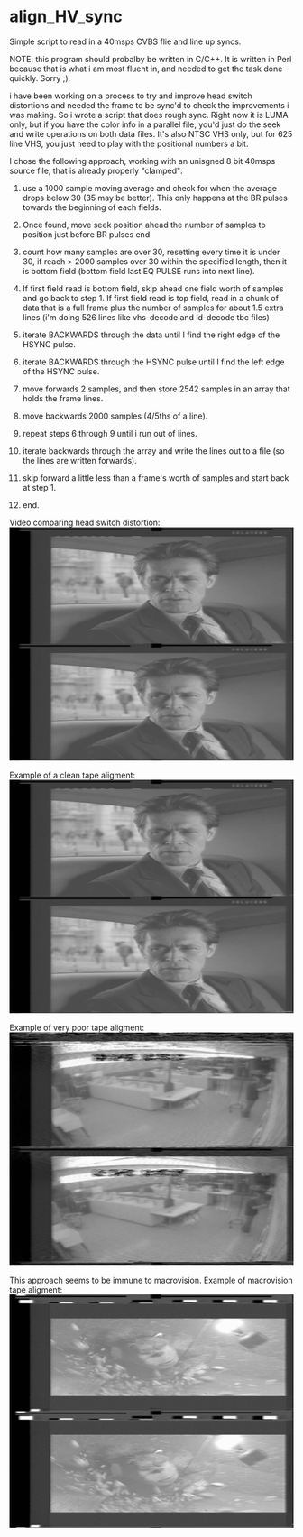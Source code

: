 # align_HV_sync
Simple script to read in a 40msps CVBS flie and line up syncs.

NOTE: this program should probalby be written in C/C++.  It is written in Perl because that is what i am most fluent in, and needed to get the task done quickly. Sorry ;).

i have been working on a process to try and improve head switch distortions and needed the frame to be sync'd to check the improvements i was making.  So i wrote a script that does rough sync. Right now it is LUMA only, but if you have the color info in a parallel file, you'd just do the seek and write operations on both data files. It's also NTSC VHS only, but for 625 line VHS, you just need to play with the positional numbers a bit. 

I chose the following approach, working with an unisgned 8 bit 40msps source file, that is already properly "clamped":

1. use a 1000 sample moving average and check for when the average drops below 30 (35 may be better). This only happens at the BR pulses towards the beginning of each fields. 

2. Once found, move seek position ahead the number of samples to position just before BR pulses end.

3. count how many samples are over 30, resetting every time it is under 30, if reach > 2000 samples over 30 within the specified length, then it is bottom field (bottom field last EQ PULSE runs into next line).

4. If first field read is bottom field, skip ahead one field worth of samples and go back to step 1. If first field read is top field, read in a chunk of data that is a full frame plus the number of samples for about 1.5 extra lines (i'm doing 526 lines like vhs-decode and ld-decode tbc files)

6. iterate BACKWARDS through the data until I find the right edge of the HSYNC pulse.

7. iterate BACKWARDS through the HSYNC pulse until I find the left edge of the HSYNC pulse.

8.  move forwards 2 samples, and then store 2542 samples in an array that holds the frame lines.

9.  move backwards 2000 samples (4/5ths of a line).

10. repeat steps 6 through 9 until i run out of lines.

11. iterate backwards through the array and write the lines out to a file (so the lines are written forwards).

12. skip forward a little less than a frame's worth of samples and start back at step 1.

13. end.

Video comparing head switch distortion:
[![Watch the video](https://raw.githubusercontent.com/tandersn/GNRC-Flowgraphs/main/z_images/aligned_out_3.png)](https://www.youtube.com/watch?v=UTNsJvXHMl8)

Example of a clean tape aligment:
![pic1](https://raw.githubusercontent.com/tandersn/GNRC-Flowgraphs/main/z_images/aligned_out_3.png)

Example of very poor tape aligment:
![pic1](https://raw.githubusercontent.com/tandersn/GNRC-Flowgraphs/main/z_images/aligned_out_20.png)

This approach seems to be immune to macrovision. Example of macrovision tape aligment:
![pic1](https://raw.githubusercontent.com/tandersn/GNRC-Flowgraphs/main/z_images/aligned_out_69.png)



